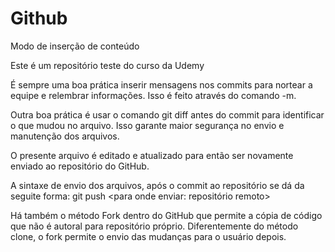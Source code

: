 # Github
Modo de inserção de conteúdo

Este é um repositório teste do curso da Udemy

É sempre uma boa prática inserir mensagens nos commits para nortear a equipe e relembrar informações. Isso é feito através do comando -m.

Outra boa prática é usar o comando git diff antes do commit para identificar o que mudou no arquivo. Isso garante maior segurança no envio e manutenção dos arquivos.

O presente arquivo é editado e atualizado para então ser novamente enviado ao repositório do GitHub.

A sintaxe de envio dos arquivos, após o commit ao repositório se dá da seguite forma:
git push <para onde enviar: repositório remoto> <branch atual>

Há também o método Fork dentro do GitHub que permite a cópia de código que não é autoral para repositório próprio. Diferentemente do método clone, o fork permite o envio das mudanças para o usuário depois.

